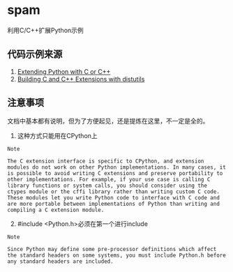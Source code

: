 # spam
利用C/C++扩展Python示例

## 代码示例来源
1. [Extending Python with C or C++](https://docs.python.org/2/extending/extending.html)
2. [Building C and C++ Extensions with distutils](https://docs.python.org/2/extending/building.html#building)

## 注意事项
文档中基本都有说明，但为了方便起见，还是提炼在这里，不一定是全的。

1. 这种方式只能用在CPython上

  ```
  Note

  The C extension interface is specific to CPython, and extension modules do not work on other Python implementations. In many cases, it is possible to avoid writing C extensions and preserve portability to other implementations. For example, if your use case is calling C library functions or system calls, you should consider using the ctypes module or the cffi library rather than writing custom C code. These modules let you write Python code to interface with C code and are more portable between implementations of Python than writing and compiling a C extension module. 
  ```

2. #include <Python.h>必须在第一个进行include

  ```
  Note

  Since Python may define some pre-processor definitions which affect the standard headers on some systems, you must include Python.h before any standard headers are included. 
  ```

